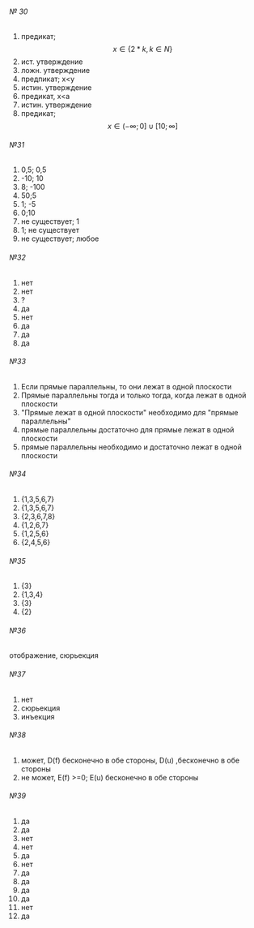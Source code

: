 ###### № 30
1. предикат; $$ x \in \{2*k, k \in N \} $$
2. ист. утверждение
3. ложн. утверждение
4. предпикат;  x<у
5. истин. утверждение
6. предикат, x<а
7. истин. утверждение
8. предикат; $$ x \in (-\infty;0]\cup[10;\infty] $$
###### №31
1. 0,5; 0,5
2. -10; 10
3. 8; -100
4. 50;5
5. 1; -5
6. 0;10
7. не существует; 1
8. 1; не существует
9. не существует; любое
###### №32
1. нет
2. нет
3. ?
4. да
5. нет
6. да
7. да
8. да
###### №33
1. Если прямые параллельны, то они лежат в одной плоскости
2. Прямые параллельны тогда и только тогда, когда лежат в одной плоскости
3. "Прямые лежат в одной плоскости" необходимо для "прямые параллельны"
4. прямые параллельны достаточно для прямые лежат в одной плоскости
5. прямые параллельны необходимо и достаточно лежат в одной плоскости
###### №34
1. {1,3,5,6,7}
2. {1,3,5,6,7}
3. {2,3,6,7,8}
4. {1,2,6,7}
5. {1,2,5,6}
6. {2,4,5,6}
###### №35
1. {3}
2. {1,3,4}
3. {3}
4. {2}
###### №36
отображение, сюрьекция
###### №37
1. нет
2. сюрьекция
3. инъекция
###### №38
1. может, D(f) бесконечно в обе стороны, D(u) ,бесконечно в обе стороны
2. не может, E(f) >=0; E(u) бесконечно в обе стороны
###### №39
1. да
2. да
3. нет
4. нет
5. да
6. нет
7. да
8. да
9. да
10. да
11. нет
12. да